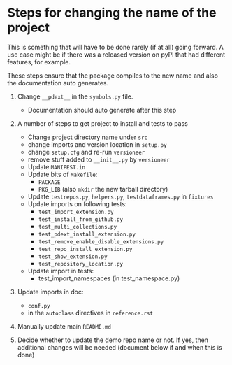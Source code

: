 # Steps for changing the name of the project

This is something that will have to be done rarely (if at all) going forward.  A use case might be
if there was a released version on pyPI that had different features, for example.

These steps ensure that the package compiles to the new name and also the
documentation auto generates.

1. Change `__pdext__` in the `symbols.py` file.
    * Documentation should auto generate after this step


2. A number of steps to get project to install and tests to pass
    * Change project directory name under `src`
    * change imports and version location in `setup.py`
    * change `setup.cfg` and re-run `versioneer`
    * remove stuff added to `__init__.py` by `versioneer`
    * Update `MANIFEST.in`
    * Update bits of `Makefile`:
        * `PACKAGE`
        * `PKG_LIB`  (also `mkdir` the new tarball directory)
    * Update `testrepos.py`, `helpers.py`, `testdataframes.py` in `fixtures`
    * Update imports on following tests:
        * `test_import_extension.py`
        * `test_install_from_github.py`
        * `test_multi_collections.py`
        * `test_pdext_install_extension.py`
        * `test_remove_enable_disable_extensions.py`
        * `test_repo_install_extension.py`
        * `test_show_extension.py`
        * `test_repository_location.py`
    * Update import in tests:
        * test_import_namespaces (in test_namespace.py)

3. Update imports in doc:
    * `conf.py` 
    * in the `autoclass` directives in `reference.rst`

4. Manually update main `README.md`

5. Decide whether to update the demo repo name or not.  If
   yes, then additional changes will be needed (document 
   below if and when this is done)

